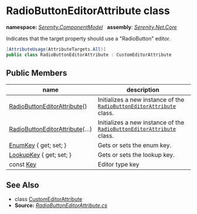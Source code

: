 # RadioButtonEditorAttribute class
**namespace:** *[Serenity.ComponentModel](../README.md#serenity.componentmodel-namespace)*   **assembly**: *[Serenity.Net.Core](../README.md)*

Indicates that the target property should use a "RadioButton" editor.

```csharp
[AttributeUsage(AttributeTargets.All)]
public class RadioButtonEditorAttribute : CustomEditorAttribute
```

## Public Members

| name | description |
| --- | --- |
| [RadioButtonEditorAttribute](RadioButtonEditorAttribute/RadioButtonEditorAttribute.md)() | Initializes a new instance of the [`RadioButtonEditorAttribute`](RadioButtonEditorAttribute.md) class. |
| [RadioButtonEditorAttribute](RadioButtonEditorAttribute/RadioButtonEditorAttribute.md)(…) | Initializes a new instance of the [`RadioButtonEditorAttribute`](RadioButtonEditorAttribute.md) class. |
| [EnumKey](RadioButtonEditorAttribute/EnumKey.md) { get; set; } | Gets or sets the enum key. |
| [LookupKey](RadioButtonEditorAttribute/LookupKey.md) { get; set; } | Gets or sets the lookup key. |
| const [Key](RadioButtonEditorAttribute/Key.md) | Editor type key |

## See Also

* class [CustomEditorAttribute](CustomEditorAttribute.md)
* **Source:** *[RadioButtonEditorAttribute.cs](https://github.com/serenity-is/Serenity/blob/master/src/Serenity.Net.Core/ComponentModel/PropertyGrid/EditorTypes/RadioButtonEditorAttribute.cs)*